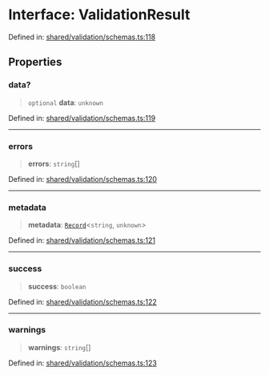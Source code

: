 # Interface: ValidationResult

Defined in: [shared/validation/schemas.ts:118](https://github.com/Nick2bad4u/Uptime-Watcher/blob/dca5483e793478722cd3e6e125cafcec5fc771f0/shared/validation/schemas.ts#L118)

## Properties

### data?

> `optional` **data**: `unknown`

Defined in: [shared/validation/schemas.ts:119](https://github.com/Nick2bad4u/Uptime-Watcher/blob/dca5483e793478722cd3e6e125cafcec5fc771f0/shared/validation/schemas.ts#L119)

***

### errors

> **errors**: `string`[]

Defined in: [shared/validation/schemas.ts:120](https://github.com/Nick2bad4u/Uptime-Watcher/blob/dca5483e793478722cd3e6e125cafcec5fc771f0/shared/validation/schemas.ts#L120)

***

### metadata

> **metadata**: [`Record`](https://www.typescriptlang.org/docs/handbook/utility-types.html#recordkeys-type)\<`string`, `unknown`\>

Defined in: [shared/validation/schemas.ts:121](https://github.com/Nick2bad4u/Uptime-Watcher/blob/dca5483e793478722cd3e6e125cafcec5fc771f0/shared/validation/schemas.ts#L121)

***

### success

> **success**: `boolean`

Defined in: [shared/validation/schemas.ts:122](https://github.com/Nick2bad4u/Uptime-Watcher/blob/dca5483e793478722cd3e6e125cafcec5fc771f0/shared/validation/schemas.ts#L122)

***

### warnings

> **warnings**: `string`[]

Defined in: [shared/validation/schemas.ts:123](https://github.com/Nick2bad4u/Uptime-Watcher/blob/dca5483e793478722cd3e6e125cafcec5fc771f0/shared/validation/schemas.ts#L123)
